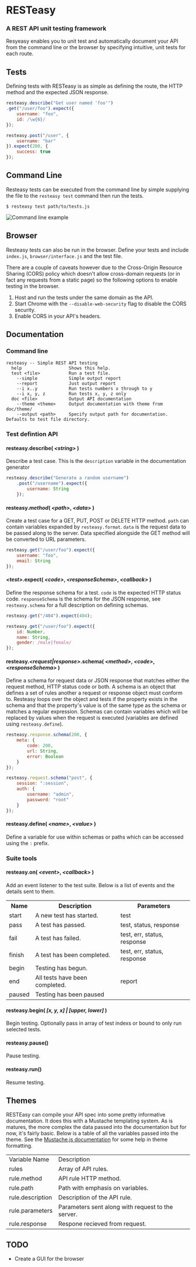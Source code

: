 # RESTeasy
### A REST API unit testing framework
Resyeasy enables you to unit test and automatically document your API from the command line or the browser by specifying intuitive, unit tests for each route.

## Tests
Defining tests with RESTeasy is as simple as defining the route, the HTTP method and the expected JSON response.

```js
resteasy.describe("Get user named 'foo'")
.get("/user/foo").expect({
	username: "foo",
	id: /\w{6}/
});

resteasy.post("/user", {
	username: "bar"
}).expect(200, {
	success: true
});
```

## Command Line
Resteasy tests can be executed from the command line by simple supplying the file to the `resteasy test` command then run the tests.

	$ resteasy test path/to/tests.js

![Command line example](http://i.imgur.com/BFLhZ4V.png)

## Browser
Resteasy tests can also be run in the browser. Define your tests and include `index.js`, `browser/interface.js` and the test file.

There are a couple of caveats however due to the Cross-Origin Resource Sharing (CORS) policy which doesn't allow cross-domain requests (or in fact any requests from a static page) so the following options to enable testing in the browser.

1. Host and run the tests under the same domain as the API.
2. Start Chrome with the `--disable-web-security` flag to disable the CORS security.
3. Enable CORS in your API's headers.

## Documentation
### Command line
```
resteasy -- Simple REST API testing
  help 			 		Shows this help.
  test <file> 			Run a test file.
    --simple  		 	Simple output report
    --report  		 	Just output report
    --i x..y   		 	Run tests numbers x through to y
    --i x, y, z		 	Run tests x, y, z only
  doc <file> 			Output API documentation
    --theme <theme>		Output documentation with theme from doc/theme/
    --output <path>		Specify output path for documentation. Defaults to test file directory.
```

### Test defintion API
#### resteasy.describe( _&lt;string>_ )
Describe a test case. This is the `description` variable in the documentation generator

```js
resteasy.describe("Generate a random username")
	.post("/username").expect({
		username: String
	});
```

#### resteasy._method_( _&lt;path>_, _&lt;data>_ )
Create a test case for a GET, PUT, POST or DELETE HTTP method. `path` can contain variables expanded by `resteasy.format`. `data` is the request data to be passed along to the server. Data specified alongside the GET method will be converted to URL parameters.

```js
resteasy.get("/user/foo").expect({
	username: "foo",
	email: String
});
```

#### _&lt;test>_.expect( _&lt;code>_, _&lt;responseSchema>_, _&lt;callback>_ )
Define the response schema for a test. `code` is the expected HTTP status code. `responseSchema` is the schema for the JSON response, see `resteasy.schema` for a full description on defining schemas.

```js
resteasy.get("/404").expect(404);

resteasy.get("/user/foo").expect({
	id: Number,
	name: String,
	gender: /male|female/
});
```

#### resteasy._&lt;request|response>_.schema( _&lt;method>_, _&lt;code>_, _&lt;responseSchema>_ )
Define a schema for request data or JSON response that matches either the request method, HTTP status code or both. A schema is an object that defines a set of rules another a request or response object must conform to. Resteasy loops over the object and tests if the property exists in the schema and that the property's value is of the same type as the schema or matches a regular expression. Schemas can contain variables which will be replaced by values when the request is executed (variables are defined using `resteasy.define`).

```js
resteasy.response.schema(200, {
	meta: {
		code: 200,
		url: String,
		error: Boolean
	}
});

resteasy.request.schema("post", {
	session: ":session",
	auth: {
		username: "admin",
		password: "root"
	}
});
```

#### resteasy.define( _&lt;name>_, _&lt;value>_ )
Define a variable for use within schemas or paths which can be accessed using the `:` prefix.

### Suite tools

#### resteasy.on( _&lt;event>_, _&lt;callback>_ )
Add an event listener to the test suite. Below is a list of events and the details sent to them.

<table>
	<tr>
		<th>Name</th><th>Description</th><th>Parameters</th>
	</tr>
	<tr>
		<td>start</td><td>A new test has started.</td><td>test</td>
	</tr>
	<tr>
		<td>pass</td><td>A test has passed.</td><td>test, status, response</td>
	</tr>
	<tr>
		<td>fail</td><td>A test has failed.</td><td>test, err, status, response</td>
	</tr>
	<tr>
		<td>finish</td><td>A test has been completed.</td><td>test, err, status, response</td>
	</tr>
	<tr>
		<td>begin</td><td>Testing has begun.</td><td></td>
	</tr>
	<tr>
		<td>end</td><td>All tests have been completed.</td><td>report</td>
	</tr>
	<tr>
		<td>paused</td><td>Testing has been paused</td><td></td>
	</tr>
</table>

#### resteasy.begin( _[x, y, x] | [upper, lower]_ )
Begin testing. Optionally pass in array of test indexs or bound to only run selected tests.

#### resteasy.pause()
Pause testing.

#### resteasy.run()
Resume testing.

## Themes
RESTEasy can compile your API spec into some pretty informative documentation. It does this with a Mustache templating system. As is matures, the more complex the data passed into the documentation but for now, it's fairly basic. Below is a table of all the variables passed into the theme. See the [Mustache.js documentation](https://github.com/janl/mustache.js/) for some help in theme formatting.

<table>
	<tr>
		<td>Variable Name</td><td>Description</td>
	</tr>
	<tr>
		<td>rules</td><td>Array of API rules.</td>
	</tr>
	<tr>
		<td>rule.method</td><td>API rule HTTP method.</td>
	</tr>
	<tr>
		<td>rule.path</td><td>Path with emphasis on variables.</td>
	</tr>
	<tr>
		<td>rule.description</td><td>Description of the API rule.</td>
	</tr>
	<tr>
		<td>rule.parameters</td><td>Parameters sent along with request to the server.</td>
	</tr>
	<tr>
		<td>rule.response</td><td>Respone recieved from request.</td>
	</tr>
</table>

## TODO
* Create a GUI for the browser